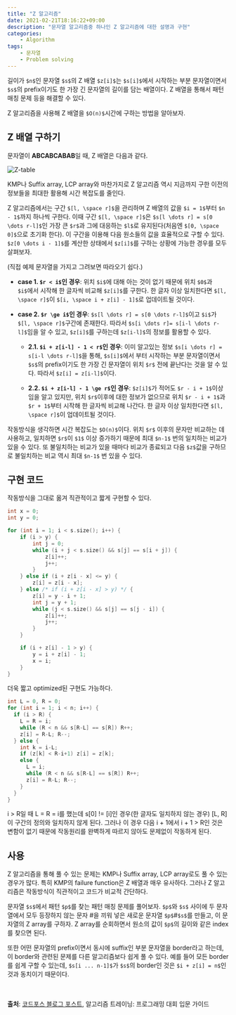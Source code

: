 ```yaml
---
title: "Z 알고리즘"
date: 2021-02-21T18:16:22+09:00
description: "문자열 알고리즘중 하나인 Z 알고리즘에 대한 설명과 구현"
categories:
    - Algorithm
tags:
    - 문자열
    - Problem solving
---
```


길이가 `$n$`인 문자열 `$s$`의 Z 배열 `$z[i]$`는 `$s[i]$`에서 시작하는 부분 문자열이면서 `$s$`의 prefix이기도 한 가장 긴 문자열의 길이를 담는 배열이다. Z 배열을 통해서 패턴 매칭 문제 등을 해결할 수 있다. 

Z 알고리즘을 사용해 Z 배열을 `$O(n)$`시간에 구하는 방법을 알아보자.

<!--more-->

## Z 배열 구하기

문자열이 **ABCABCABAB**일 때, Z 배열은 다음과 같다.

![Z-table](/images/blog/2021/02/z-array.png)

KMP나 Suffix array, LCP array와 마찬가지로 Z 알고리즘 역시 지금까지 구한 이전의 정보들을 최대한 활용해 시간 복잡도를 줄인다.

Z 알고리즘에서는 구간 `$[l, \space r]$`을 관리하며 Z 배열의 값을 `$i = 1$`부터 `$n - 1$`까지 하나씩 구한다. 이때 구간 `$[l, \space r]$`은 `$s[l \dots r] = s[0 \dots r-l]$`인 가장 큰 `$r$`과 그에 대응하는 `$l$`로 유지된다(처음엔 `$[0, \space 0]$`으로 초기화 한다). 이 구간을 이용해 다음 원소들의 값을 효율적으로 구할 수 있다. `$z[0 \dots i - 1]$`를 계산한 상태에서 `$z[i]$`를 구하는 상황에 가능한 경우를 모두 살펴보자.

(직접 예제 문자열을 가지고 그려보면 따라오기 쉽다.)

- **case 1. `$r < i$`인 경우**: 위치 `$i$`에 대해 아는 것이 없기 때문에 위치 `$0$`과 `$i$`에서 시작해 한 글자씩 비교해 `$z[i]$`를 구한다. 한 글자 이상 일치한다면 `$[l, \space r]$`이 `$[i, \space i + z[i] - 1]$`로 업데이트될 것이다.

- **case 2. `$r \ge i$`인 경우**: `$s[l \dots r] = s[0 \dots r-l]$`이고 `$i$`가 `$[l, \space r]$`구간에 존재한다. 따라서 `$s[i \dots r]= s[i-l \dots r-l]$`임을 알 수 있고, `$z[i]$`를 구하는데 `$z[i-l]$`의 정보를 활용할 수 있다.

  - **2.1. `$i + z[i-l] - 1 < r$`인 경우**: 이미 알고있는 정보 `$s[i \dots r] = s[i-l \dots r-l]$`을 통해, `$s[i]$`에서 부터 시작하는 부분 문자열이면서 `$s$`의 prefix이기도 한 가장 긴 문자열이 위치 `$r$` 전에 끝난다는 것을 알 수 있다. 따라서 `$z[i] = z[i-l]$`이다.

  - **2.2. `$i + z[i-l] - 1 \ge r$`인 경우**: `$z[i]$`가 적어도 `$r - i + 1$`이상임을 알고 있지만, 위치 `$r$`이후에 대한 정보가 없으므로 위치 `$r - i + 1$`과 `$r + 1$`부터 시작해 한 글자씩 비교해 나간다. 한 글자 이상 일치한다면 `$[l, \space r]$`이 업데이트될 것이다.

작동방식을 생각하면 시간 복잡도는 `$O(n)$`이다. 위치 `$r$` 이후의 문자만 비교하는 데 사용하고, 일치하면 `$r$`이 `$1$` 이상 증가하기 때문에 최대 `$n-1$` 번의 일치하는 비교가 있을 수 있다. 또 불일치하는 비교가 있을 때마다 비교가 종료되고 다음 `$z$`값을 구하므로 불일치하는 비교 역시 최대 `$n-1$` 번 있을 수 있다.

## 구현 코드

작동방식을 그대로 옮겨 직관적이고 짧게 구현할 수 있다.

``` z.cpp
int x = 0;
int y = 0;

for (int i = 1; i < s.size(); i++) {
    if (i > y) {
        int j = 0;
        while (i + j < s.size() && s[j] == s[i + j]) {
            z[i]++;
            j++;
        }
    } else if (i + z[i - x] <= y) {
        z[i] = z[i - x];
    } else /* if (i + z[i - x] > y) */ {
        z[i] = y - i + 1;
        int j = y + 1;
        while (j < s.size() && s[j] == s[j - i]) {
            z[i]++;
            j++;
        }
    }

    if (i + z[i] - 1 > y) {
        y = i + z[i] - 1;
        x = i;
    }
}
```

더욱 짧고 optimized된 구현도 가능하다.

``` z.cpp
int L = 0, R = 0;
for (int i = 1; i < n; i++) {
  if (i > R) {
    L = R = i;
    while (R < n && s[R-L] == s[R]) R++;
    z[i] = R-L; R--;
  } else {
    int k = i-L;
    if (z[k] < R-i+1) z[i] = z[k];
    else {
      L = i;
      while (R < n && s[R-L] == s[R]) R++;
      z[i] = R-L; R--;
    }
  }
}
```

i > R일 때 L = R = i를 했는데 s[0] != [i]인 경우(한 글자도 일치하지 않는 경우) [L, R]이 구간의 정의와 일치하지 않게 된다. 그러나 이 경우 다음 i + 1에서 i + 1 > R인 것은 변함이 없기 때문에 작동원리를 완벽하게 따르지 않아도 문제없이 작동하게 된다.

## 사용

Z 알고리즘을 통해 풀 수 있는 문제는 KMP나 Suffix array, LCP array로도 풀 수 있는 경우가 많다. 특히 KMP의 failure function은 Z 배열과 매우 유사하다. 그러나 Z 알고리즘은 작동방식이 직관적이고 코드가 비교적 간단하다.

문자열 `$s$`에서 패턴 `$p$`를 찾는 패턴 매칭 문제를 풀어보자. `$p$`와 `$s$` 사이에 두 문자열에서 모두 등장하지 않는 문자 #을 끼워 넣은 새로운 문자열 `$p$`#`$s$`를 만들고, 이 문자열의 Z array를 구하자. Z array를 순회하면서 원소의 값이 `$p$`의 길이와 같은 index를 찾으면 된다.

또한 어떤 문자열의 prefix이면서 동시에 suffix인 부분 문자열을 border라고 하는데, 이 border와 관련된 문제를 다른 알고리즘보다 쉽게 풀 수 있다. 예를 들어 모든 border를 쉽게 구할 수 있는데, `$s[i ... n-1]$`가 `$s$`의 border인 것은 `$i + z[i] = n$`인 것과 동치이기 때문이다.

<br/><br/>
**출처**: [코드포스 블로그 포스트](https://codeforces.com/blog/entry/3107), 알고리즘 트레이닝: 프로그래밍 대회 입문 가이드 